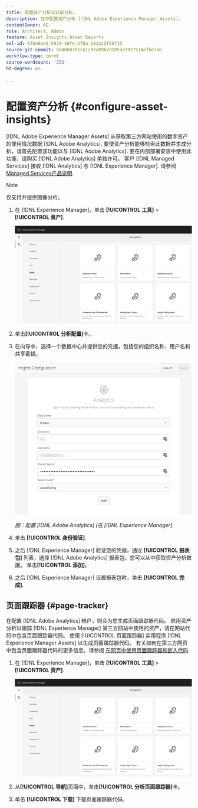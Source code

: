 ```yaml
---
title: 配置资产分析以获取分析。
description: 在中配置资产分析 [!DNL Adobe Experience Manager Assets].
contentOwner: AG
role: Architect, Admin
feature: Asset Insights,Asset Reports
exl-id: 67be0ae6-5939-40fe-bf8a-b8a2c2f68f15
source-git-commit: bb46b0301c61c07a8967d285ad7977514efbe7ab
workflow-type: tm+mt
source-wordcount: '253'
ht-degree: 6%

---
```


# 配置资产分析 {#configure-asset-insights}

[!DNL Adobe Experience Manager Assets] 从获取第三方网站使用的数字资产的使用情况数据 [!DNL Adobe Analytics]. 要使资产分析能够检索此数据并生成分析，请首先配置该功能以与 [!DNL Adobe Analytics]. 要在内部部署安装中使用此功能，请购买 [!DNL Adobe Analytics] 单独许可。 客户 [!DNL Managed Services] 接收 [!DNL Analytics] 与 [!DNL Experience Manager]. 请参阅 [Managed Services产品说明](https://helpx.adobe.com/legal/product-descriptions/adobe-experience-manager-managed-services.html).

>[!NOTE]
>
>仅支持并提供图像分析。

1. 在 [!DNL Experience Manager]，单击 **[!UICONTROL 工具]** > **[!UICONTROL 资产]**.

   ![chlimage_1-72](assets/chlimage_1-210.png)

1. 单击&#x200B;**[!UICONTROL 分析配置]**&#x200B;卡。
1. 在向导中，选择一个数据中心并提供您的凭据，包括您的组织名称、用户名和共享密钥。

   ![在Adobe Analytics中配置资产分析Experience Manager](assets/insights_config2.png)

   *图：配置 [!DNL Adobe Analytics] (在 [!DNL Experience Manager].*

1. 单击 **[!UICONTROL 身份验证]**.
1. 之后 [!DNL Experience Manager] 验证您的凭据，通过 **[!UICONTROL 报表包]** 列表，选择 [!DNL Adobe Analytics] 报表包，您可以从中获取资产分析数据。 单击&#x200B;**[!UICONTROL 添加]**。
1. 之后 [!DNL Experience Manager] 设置报表包时，单击 **[!UICONTROL 完成]**.

## 页面跟踪器 {#page-tracker}

在配置 [!DNL Adobe Analytics] 帐户，则会为您生成页面跟踪器代码。 启用资产分析以跟踪 [!DNL Experience Manager] 第三方网站中使用的资产，请在网站代码中包含页面跟踪器代码。 使用 [!UICONTROL 页面跟踪器] 实用程序 [!DNL Experience Manager Assets] 以生成页面跟踪器代码。 有关如何在第三方网页中包含页面跟踪器代码的更多信息，请参阅 [在网页中使用页面跟踪器和嵌入代码](/help/assets/use-page-tracker.md).

1. 在 [!DNL Experience Manager]，单击 **[!UICONTROL 工具]** > **[!UICONTROL 资产]**.

   ![chlimage_1-73](assets/chlimage_1-214.png)

1. 从&#x200B;**[!UICONTROL 导航]**&#x200B;页面中，单击&#x200B;**[!UICONTROL 分析页面跟踪器]**&#x200B;卡。
1. 单击 **[!UICONTROL 下载]** 下载页面跟踪器代码。
